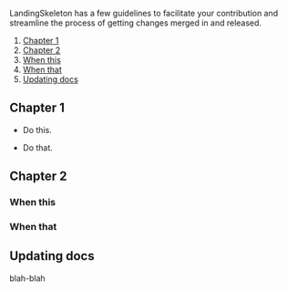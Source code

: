 LandingSkeleton has a few guidelines to facilitate your contribution and streamline
the process of getting changes merged in and released.

1. [Chapter 1](#chapter-1)
2. [Chapter 2](#chapter-2)
  1. [When this](#when-this)
  2. [When that](#when-that)
3. [Updating docs](#updating-docs)


## Chapter 1

* Do this.

* Do that.

## Chapter 2

### When this
### When that

## Updating docs

blah-blah
